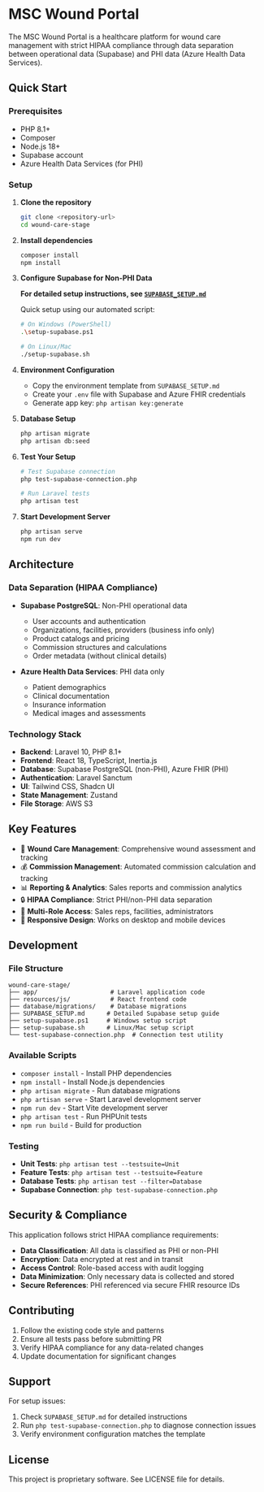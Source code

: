 # MSC Wound Portal

The MSC Wound Portal is a healthcare platform for wound care management with strict HIPAA compliance through data separation between operational data (Supabase) and PHI data (Azure Health Data Services).

## Quick Start

### Prerequisites
- PHP 8.1+
- Composer
- Node.js 18+
- Supabase account
- Azure Health Data Services (for PHI)

### Setup

1. **Clone the repository**
   ```bash
   git clone <repository-url>
   cd wound-care-stage
   ```

2. **Install dependencies**
   ```bash
   composer install
   npm install
   ```

3. **Configure Supabase for Non-PHI Data**
   
   **For detailed setup instructions, see [`SUPABASE_SETUP.md`](./SUPABASE_SETUP.md)**

   Quick setup using our automated script:
   ```bash
   # On Windows (PowerShell)
   .\setup-supabase.ps1
   
   # On Linux/Mac
   ./setup-supabase.sh
   ```

4. **Environment Configuration**
   - Copy the environment template from `SUPABASE_SETUP.md`
   - Create your `.env` file with Supabase and Azure FHIR credentials
   - Generate app key: `php artisan key:generate`

5. **Database Setup**
   ```bash
   php artisan migrate
   php artisan db:seed
   ```

6. **Test Your Setup**
   ```bash
   # Test Supabase connection
   php test-supabase-connection.php
   
   # Run Laravel tests
   php artisan test
   ```

7. **Start Development Server**
   ```bash
   php artisan serve
   npm run dev
   ```

## Architecture

### Data Separation (HIPAA Compliance)
- **Supabase PostgreSQL**: Non-PHI operational data
  - User accounts and authentication
  - Organizations, facilities, providers (business info only)
  - Product catalogs and pricing
  - Commission structures and calculations
  - Order metadata (without clinical details)

- **Azure Health Data Services**: PHI data only
  - Patient demographics
  - Clinical documentation
  - Insurance information
  - Medical images and assessments

### Technology Stack
- **Backend**: Laravel 10, PHP 8.1+
- **Frontend**: React 18, TypeScript, Inertia.js
- **Database**: Supabase PostgreSQL (non-PHI), Azure FHIR (PHI)
- **Authentication**: Laravel Sanctum
- **UI**: Tailwind CSS, Shadcn UI
- **State Management**: Zustand
- **File Storage**: AWS S3

## Key Features

- 🏥 **Wound Care Management**: Comprehensive wound assessment and tracking
- 💰 **Commission Management**: Automated commission calculation and tracking
- 📊 **Reporting & Analytics**: Sales reports and commission analytics  
- 🔒 **HIPAA Compliance**: Strict PHI/non-PHI data separation
- 👥 **Multi-Role Access**: Sales reps, facilities, administrators
- 📱 **Responsive Design**: Works on desktop and mobile devices

## Development

### File Structure
```
wound-care-stage/
├── app/                    # Laravel application code
├── resources/js/           # React frontend code
├── database/migrations/    # Database migrations
├── SUPABASE_SETUP.md      # Detailed Supabase setup guide
├── setup-supabase.ps1     # Windows setup script
├── setup-supabase.sh      # Linux/Mac setup script
└── test-supabase-connection.php  # Connection test utility
```

### Available Scripts

- `composer install` - Install PHP dependencies
- `npm install` - Install Node.js dependencies
- `php artisan migrate` - Run database migrations
- `php artisan serve` - Start Laravel development server
- `npm run dev` - Start Vite development server
- `php artisan test` - Run PHPUnit tests
- `npm run build` - Build for production

### Testing

- **Unit Tests**: `php artisan test --testsuite=Unit`
- **Feature Tests**: `php artisan test --testsuite=Feature`
- **Database Tests**: `php artisan test --filter=Database`
- **Supabase Connection**: `php test-supabase-connection.php`

## Security & Compliance

This application follows strict HIPAA compliance requirements:

- **Data Classification**: All data is classified as PHI or non-PHI
- **Encryption**: Data encrypted at rest and in transit
- **Access Control**: Role-based access with audit logging
- **Data Minimization**: Only necessary data is collected and stored
- **Secure References**: PHI referenced via secure FHIR resource IDs

## Contributing

1. Follow the existing code style and patterns
2. Ensure all tests pass before submitting PR
3. Verify HIPAA compliance for any data-related changes
4. Update documentation for significant changes

## Support

For setup issues:
1. Check `SUPABASE_SETUP.md` for detailed instructions
2. Run `php test-supabase-connection.php` to diagnose connection issues
3. Verify environment configuration matches the template

## License

This project is proprietary software. See LICENSE file for details.
